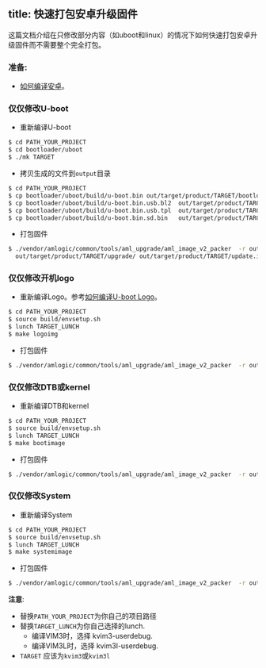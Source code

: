 title: 快速打包安卓升级固件
---

这篇文档介绍在只修改部分内容（如uboot和linux）的情况下如何快速打包安卓升级固件而不需要整个完全打包。

### 准备:

* [如何编译安卓](/vim3/BuildAndroid.html)。


### 仅仅修改U-boot

* 重新编译U-boot
```sh
$ cd PATH_YOUR_PROJECT
$ cd bootloader/uboot
$ ./mk TARGET

```
* 拷贝生成的文件到`output`目录
```sh
$ cd PATH_YOUR_PROJECT
$ cp bootloader/uboot/build/u-boot.bin out/target/product/TARGET/bootloader.img
$ cp bootloader/uboot/build/u-boot.bin.usb.bl2  out/target/product/TARGET/upgrade/
$ cp bootloader/uboot/build/u-boot.bin.usb.tpl  out/target/product/TARGET/upgrade/
$ cp bootloader/uboot/build/u-boot.bin.sd.bin   out/target/product/TARGET/upgrade/
```
* 打包固件
```sh
$ ./vendor/amlogic/common/tools/aml_upgrade/aml_image_v2_packer  -r out/target/product/TARGET/upgrade/aml_upgrade_package_avb.conf
  out/target/product/TARGET/upgrade/ out/target/product/TARGET/update.img
```
### 仅仅修改开机logo

* 重新编译Logo。参考[如何编译U-boot Logo](/vim3/BuildBootLogoForUboot.html)。
```sh
$ cd PATH_YOUR_PROJECT
$ source build/envsetup.sh
$ lunch TARGET_LUNCH
$ make logoimg
```
* 打包固件
```sh
$ ./vendor/amlogic/common/tools/aml_upgrade/aml_image_v2_packer  -r out/target/product/TARGET/upgrade/aml_upgrade_package_avb.conf  out/target/product/TARGET/upgrade/ out/target/product/TARGET/update.img
```
### 仅仅修改DTB或kernel

* 重新编译DTB和kernel
```sh
$ cd PATH_YOUR_PROJECT
$ source build/envsetup.sh
$ lunch TARGET_LUNCH
$ make bootimage
```
* 打包固件
```sh
$ ./vendor/amlogic/common/tools/aml_upgrade/aml_image_v2_packer  -r out/target/product/TARGET/upgrade/aml_upgrade_package_avb.conf  out/target/product/TARGET/upgrade/ out/target/product/TARGET/update.img
```

### 仅仅修改System

* 重新编译System
```sh
$ cd PATH_YOUR_PROJECT
$ source build/envsetup.sh
$ lunch TARGET_LUNCH
$ make systemimage
```
* 打包固件
```sh
$ ./vendor/amlogic/common/tools/aml_upgrade/aml_image_v2_packer  -r out/target/product/TARGET/upgrade/aml_upgrade_package_avb.conf  out/target/product/TARGET/upgrade/ out/target/product/TARGET/update.img
```

**注意**:
* 替换`PATH_YOUR_PROJECT`为你自己的项目路径
* 替换`TARGET_LUNCH`为你自己选择的lunch.
  * 编译VIM3时，选择 kvim3-userdebug.
  * 编译VIM3L时，选择 kvim3l-userdebug.
* `TARGET` 应该为`kvim3`或`kvim3l`
